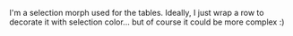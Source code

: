 I'm a selection morph used for the tables. Ideally, I just wrap a row to decorate it with selection color... but of course it could be more complex :)